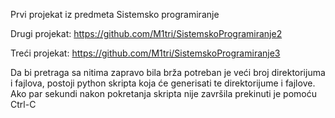Prvi projekat iz predmeta Sistemsko programiranje

Drugi projekat: https://github.com/M1tri/SistemskoProgramiranje2

Treći projekat: https://github.com/M1tri/SistemskoProgramiranje3

Da bi pretraga sa nitima zapravo bila brža potreban je veći broj direktorijuma i fajlova, postoji python skripta koja će
generisati te direktorijume i fajlove. Ako par sekundi nakon pokretanja skripta nije završila prekinuti je pomoću Ctrl-C
